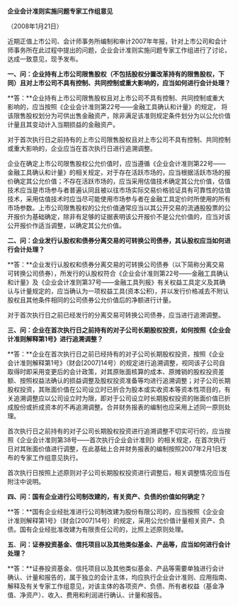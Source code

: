 **企业会计准则实施问题专家工作组意见**

（2008年1月21日）

近期正值上市公司、会计师事务所编制和审计2007年年报，针对上市公司和会计师事务所在此过程中提出的问题，企业会计准则实施问题专家工作组进行了讨论，达成一致意见，现予发布。

**一、问：企业持有上市公司限售股权（不包括股权分置改革持有的限售股权，下同）且对上市公司不具有控制、共同控制或重大影响的，应当如何进行会计处理？**

**答：**企业持有上市公司限售股权且对上市公司不具有控制、共同控制或重大影响的，应当按照《企业会计准则第22号――金融工具确认和计量》的规定，
将该限售股权划分为可供出售金融资产，除非满足该准则规定条件划分为以公允价值计量且其变动计入当期损益的金融资产。

对于首次执行日之前持有的上市公司限售股权且对上市公司不具有控制、共同控制或重大影响的，企业应当在首次执行日进行追溯调整。

企业在确定上市公司限售股权公允价值时，应当遵循《企业会计准则第22号――金融工具确认和计量》的相关规定，对于存在活跃市场的，应当根据活跃市场的报价确定其公允价值；不存在活跃市场的，应当采用估值技术确定其公允价值，估值技术应当是市场参与者普遍认同且被以往市场实际交易价格验证具有可靠性的估值技术，采用估值技术时应当尽可能使用市场参与者在金融工具定价时所使用的所有市场参数。上市公司限售股权的公允价值通常应当以其公开交易的流通股股票的公开报价为基础确定，除非有足够的证据表明该公开报价不是公允价值的，应当对该公开报价作适当调整，以确定其公允价值。

**二、问：企业发行认股权和债券分离交易的可转换公司债券，其认股权应当如何进行会计处理？**

**答：**企业发行认股权和债券分离交易的可转换公司债券（以下简称分离交易可转换公司债券），所发行的认股权符合《企业会计准则第22号――金融工具确认和计量》及《企业会计准则第37号――金融工具列报》有关权益工具定义及其确认与计量规定的，应当确认为一项权益工具(资本公积)，并以发行价格减去不附认股权且其他条件相同的公司债券公允价值后的净额进行计量。

对于首次执行日之前已经发行的分离交易可转换公司债券，应当进行追溯调整。

**三、问：企业在首次执行日之前持有的对子公司长期股权投资，如何按照《企业会计准则解释第1号》进行追溯调整？**

**答：**企业在首次执行日之前已经持有的对子公司长期股权投资，按照《企业会计准则解释第1号》（财会[2007]14号）的规定进行追溯调整，视同该子公司自取得时即采用变更后的会计政策，对其原账面核算的成本、原摊销的股权投资差额、按照权益法确认的损益调整及股权投资准备等均进行追溯调整；对子公司长期股权投资，其账面价值在公司设立时已折合为股本或实收资本等资本性项目的，有关追溯调整应以公司设立时为限，即对于公司设立时长期股权投资的账面价值已折成股份或折成资本的不再追溯调整。合并财务报表的编制也应采用上述同一原则处理。

首次执行日之前持有的对子公司长期股权投资进行追溯调整不切实可行的，应当按照《企业会计准则第38号——首次执行企业会计准则》的相关规定，在首次执行日对其账面价值进行调整，在此基础上合并财务报表的编制按照2007年2月1日发布的专家工作组意见执行。

首次执行日按照上述原则对子公司长期股权投资进行调整后，相关调整情况应当在附注中说明。

**四、问：国有企业进行公司制改建的，有关资产、负债的价值如何确定？**

**答：**国有企业经批准进行公司制改建为股份有限公司的，应当按照《企业会计准则解释第1号》（财会[2007]14号）的规定，采用公允价值计量相关资产、负债。国有企业经批准改建为有限责任公司的，比照上述原则处理。

**五**、**问：证券投资基金、信托项目以及其他类似基金、产品等，应当如何进行会计处理？**

**答：**证券投资基金、信托项目以及其他类似基金、产品等需要单独进行会计确认、计量和报告的，属于独立的会计主体，均应执行企业会计准则、应用指南、解释及有关专家工作组意见，对该主体的各项资产、负债、所有者权益（基金净值、净资产）、收入、费用和利润进行确认、计量和报告。
